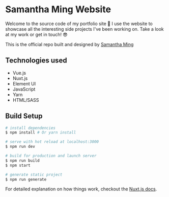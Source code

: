 # Samantha Ming Website

Welcome to the source code of my portfolio site :wave: I use the website to showcase all the interesting side projects I've been working on. Take a look at my work or get in touch! :sunglasses:

This is the official repo built and designed by [Samantha Ming](https://www.linkedin.com/in/samanthaming/)

## Technologies used

- Vue.js
- Nuxt.js
- Element UI
- JavaScript
- Yarn
- HTML/SASS

## Build Setup

``` bash
# install dependencies
$ npm install # Or yarn install

# serve with hot reload at localhost:3000
$ npm run dev

# build for production and launch server
$ npm run build
$ npm start

# generate static project
$ npm run generate
```

For detailed explanation on how things work, checkout the [Nuxt.js docs](https://github.com/nuxt/nuxt.js).
